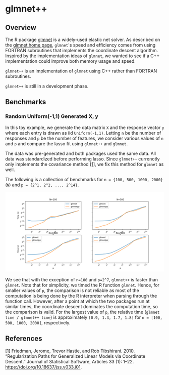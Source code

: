 # glmnet++

## Overview

The R package [glmnet](https://github.com/cran/glmnet) is a widely-used elastic net solver.
As described on the [glmnet home page](
https://glmnet.stanford.edu/articles/glmnet.html#introduction-1),
`glmnet`'s speed and efficiency comes from using FORTRAN subroutines
that implements the coordinate descent algorithm.
Inspired by the implementation ideas of `glmnet`,
we wanted to see if a C++ implementation could improve both memory usage and speed.

`glmnet++` is an implementation of `glmnet`
using C++ rather than FORTRAN subroutines.

`glmnet++` is still in a development phase.

## Benchmarks

### Random Uniform(-1,1) Generated X, y

In this toy example, we generate the data matrix `X` and the response vector `y`
where each entry is drawn as iid `Uniform(-1,1)`.
Letting `n` be the number of responses and `p` be the number of features,
we consider various values of `n` and `p` and compare the lasso fit
using `glmnet++` and `glmnet`.

The data was pre-generated and both packages used the same data.
All data was standardized before performing lasso.
Since `glmnet++` currenotly only implements the covariance method [[1]](#1),
we fix this method for `glmnet` as well.

The following is a collection of benchmarks for 
`n = {100, 500, 1000, 2000}` (`N`) and 
`p = {2^1, 2^2, ..., 2^14}`. 

![lasso_stress_benchmark](glmnetpp/docs/figs/lasso_stress_benchmark_fig.png)

We see that with the exception of `n=100` and `p=2^7`,
`glmnet++` is faster than `glmnet`.
Note that for simplicity, we timed the R function `glmnet`.
Hence, for smaller values of `p`, the comparison is not reliable as
most of the computation is being done by the R interpreter when parsing through the function call.
However, after a point at which the two packages run at similar times, 
the coordinate descent dominates the computation time, so the comparison is valid.
For the largest value of `p`, 
the relative time (`glmnet time / glmnet++ time`)
is approximately `[0.9, 1.3, 1.7, 1.8]` for `n = [100, 500, 1000, 2000]`,
respectively.

## References

<a id="1"> [1] </a> 
Friedman, Jerome, Trevor Hastie, and Rob Tibshirani. 2010. “Regularization Paths for Generalized Linear Models via Coordinate Descent.” Journal of Statistical Software, Articles 33 (1): 1–22. https://doi.org/10.18637/jss.v033.i01.
